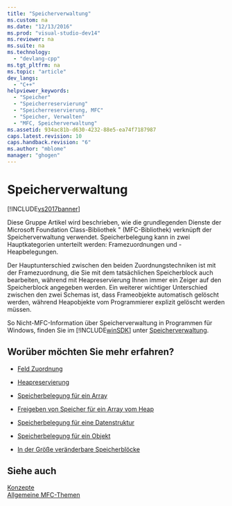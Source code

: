 ```yaml
---
title: "Speicherverwaltung"
ms.custom: na
ms.date: "12/13/2016"
ms.prod: "visual-studio-dev14"
ms.reviewer: na
ms.suite: na
ms.technology: 
  - "devlang-cpp"
ms.tgt_pltfrm: na
ms.topic: "article"
dev_langs: 
  - "C++"
helpviewer_keywords: 
  - "Speicher"
  - "Speicherreservierung"
  - "Speicherreservierung, MFC"
  - "Speicher, Verwalten"
  - "MFC, Speicherverwaltung"
ms.assetid: 934ac81b-d630-4232-88e5-ea74f7187987
caps.latest.revision: 10
caps.handback.revision: "6"
ms.author: "mblome"
manager: "ghogen"
---
```

# Speicherverwaltung
[!INCLUDE[vs2017banner](../assembler/inline/includes/vs2017banner.md)]

Diese Gruppe Artikel wird beschrieben, wie die grundlegenden Dienste der Microsoft Foundation Class\-Bibliothek " \(MFC\-Bibliothek\) verknüpft der Speicherverwaltung verwendet.  Speicherbelegung kann in zwei Hauptkategorien unterteilt werden: Framezuordnungen und \-Heapbelegungen.  
  
 Der Hauptunterschied zwischen den beiden Zuordnungstechniken ist mit der Framezuordnung, die Sie mit dem tatsächlichen Speicherblock auch bearbeiten, während mit Heapreservierung Ihnen immer ein Zeiger auf den Speicherblock angegeben werden.  Ein weiterer wichtiger Unterschied zwischen den zwei Schemas ist, dass Frameobjekte automatisch gelöscht werden, während Heapobjekte vom Programmierer explizit gelöscht werden müssen.  
  
 So Nicht\-MFC\-Information über Speicherverwaltung in Programmen für Windows, finden Sie im [!INCLUDE[winSDK](../atl/includes/winsdk_md.md)] unter [Speicherverwaltung](http://msdn.microsoft.com/library/windows/desktop/aa366779).  
  
## Worüber möchten Sie mehr erfahren?  
  
-   [Feld Zuordnung](../mfc/memory-management-frame-allocation.md)  
  
-   [Heapreservierung](../mfc/memory-management-heap-allocation.md)  
  
-   [Speicherbelegung für ein Array](../mfc/memory-management-examples.md)  
  
-   [Freigeben von Speicher für ein Array vom Heap](../mfc/memory-management-examples.md)  
  
-   [Speicherbelegung für eine Datenstruktur](../mfc/memory-management-examples.md)  
  
-   [Speicherbelegung für ein Objekt](../mfc/memory-management-examples.md)  
  
-   [In der Größe veränderbare Speicherblöcke](../mfc/memory-management-resizable-memory-blocks.md)  
  
## Siehe auch  
 [Konzepte](../mfc/mfc-concepts.md)   
 [Allgemeine MFC\-Themen](../mfc/general-mfc-topics.md)